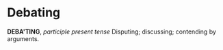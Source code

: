 # Debating

**DEBA'TING**, _participle present tense_ Disputing; discussing; contending by arguments.